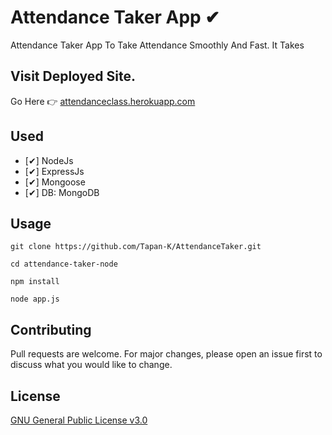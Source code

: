 # Attendance Taker App ✔

Attendance Taker App To Take Attendance Smoothly And Fast. It Takes 


## Visit Deployed Site.

Go Here 👉 [attendanceclass.herokuapp.com](https://attendanceclass.herokuapp.com/)

## Used

- [✔] NodeJs
- [✔] ExpressJs
- [✔] Mongoose
- [✔] DB: MongoDB


## Usage

```
git clone https://github.com/Tapan-K/AttendanceTaker.git

cd attendance-taker-node

npm install

node app.js

```

## Contributing
Pull requests are welcome. For major changes, please open an issue first to discuss what you would like to change.



## License
[GNU General Public License v3.0](https://github.com/ashish-devv/attendance-taker-node/blob/master/LICENSE)
